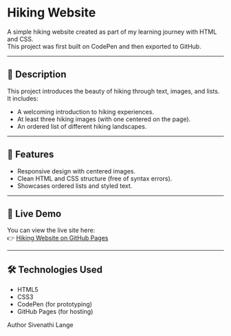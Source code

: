 # Hiking Website

A simple hiking website created as part of my learning journey with HTML and CSS.  
This project was first built on CodePen and then exported to GitHub.

---

## 🌄 Description
This project introduces the beauty of hiking through text, images, and lists.  
It includes:
- A welcoming introduction to hiking experiences.  
- At least three hiking images (with one centered on the page).  
- An ordered list of different hiking landscapes.  

---

## 📸 Features
- Responsive design with centered images.  
- Clean HTML and CSS structure (free of syntax errors).  
- Showcases ordered lists and styled text.  

---

## 🔗 Live Demo
You can view the live site here:  
👉 [Hiking Website on GitHub Pages](https://lange8121.github.io/sivenathi-lange-webpage-cyf-1/) 

---

## 🛠️ Technologies Used
- HTML5  
- CSS3  
- CodePen (for prototyping)  
- GitHub Pages (for hosting)  


Author 
Sivenathi Lange
